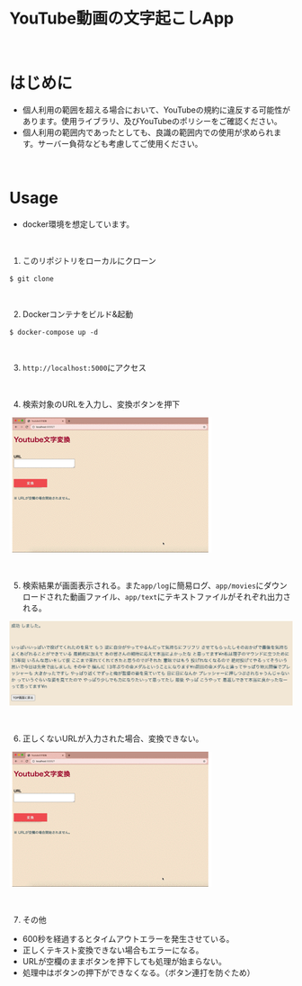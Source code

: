 YouTube動画の文字起こしApp
====

<br />

# はじめに
- 個人利用の範囲を超える場合において、YouTubeの規約に違反する可能性があります。使用ライブラリ、及びYouTubeのポリシーをご確認ください。
- 個人利用の範囲内であったとしても、良識の範囲内での使用が求められます。サーバー負荷なども考慮してご使用ください。

<br />

# Usage

- docker環境を想定しています。

<br />

1. このリポジトリをローカルにクローン
```
$ git clone
```

<br />

2. Dockerコンテナをビルド&起動
```
$ docker-compose up -d
```

<br />

3. `http://localhost:5000`にアクセス

<br />

4. 検索対象のURLを入力し、変換ボタンを押下

![](readme-images/image1.gif)

<br />

5. 検索結果が画面表示される。また`app/log`に簡易ログ、`app/movies`にダウンロードされた動画ファイル、`app/text`にテキストファイルがそれぞれ出力される。

![](readme-images/image2.png)

<br />

6. 正しくないURLが入力された場合、変換できない。

![](readme-images/image3.gif)

<br />

7. その他
  - 600秒を経過するとタイムアウトエラーを発生させている。
  - 正しくテキスト変換できない場合もエラーになる。
  - URLが空欄のままボタンを押下しても処理が始まらない。
  - 処理中はボタンの押下ができなくなる。（ボタン連打を防ぐため）
